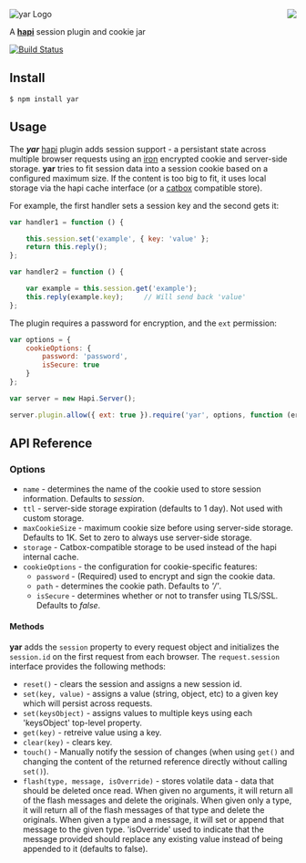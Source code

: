 <a href="https://github.com/spumko"><img src="https://raw.github.com/spumko/spumko/master/images/from.png" align="right" /></a>
![yar Logo](https://raw.github.com/spumko/yar/master/images/yar.png)

A [**hapi**](https://github.com/spumko/hapi) session plugin and cookie jar

[![Build Status](https://secure.travis-ci.org/spumko/yar.png)](http://travis-ci.org/spumko/yar)


## Install

    $ npm install yar



## Usage

The ***yar*** [hapi](https://github.com/spumko/hapi) plugin adds session support - a persistant state across multiple browser requests using an [iron](https://github.com/hueniverse/iron) encrypted cookie and server-side storage. **yar** tries to fit session data into a session cookie based  on a configured maximum size. If the content is too big to fit, it uses local storage via the hapi cache interface (or a [catbox](https://github.com/spumko/catbox) compatible store).

For example, the first handler sets a session key and the second gets it:
```javascript
var handler1 = function () {

    this.session.set('example', { key: 'value' };
    return this.reply();
};

var handler2 = function () {

    var example = this.session.get('example');
    this.reply(example.key);     // Will send back 'value'
};
```

The plugin requires a password for encryption, and the `ext` permission:
```javascript
var options = {
    cookieOptions: {
        password: 'password',
        isSecure: true
    }
};

var server = new Hapi.Server();

server.plugin.allow({ ext: true }).require('yar', options, function (err) { });
```


## API Reference

### Options

- `name` - determines the name of the cookie used to store session information. Defaults to _session_.
- `ttl` - server-side storage expiration (defaults to 1 day). Not used with custom storage.
- `maxCookieSize` - maximum cookie size before using server-side storage. Defaults to 1K. Set to zero to always use server-side storage.
- `storage` - Catbox-compatible storage to be used instead of the hapi internal cache.
- `cookieOptions` - the configuration for cookie-specific features:
    - `password` - (Required) used to encrypt and sign the cookie data.
    - `path` - determines the cookie path. Defaults to _'/'_.
    - `isSecure` - determines whether or not to transfer using TLS/SSL. Defaults to _false_.


#### Methods

**yar** adds the `session` property to every request object and initializes the `session.id` on the first request from each browser. The `request.session` interface provides the following methods:

- `reset()` - clears the session and assigns a new session id.
- `set(key, value)` - assigns a value (string, object, etc) to a given key which will persist across requests.
- `set(keysObject)` - assigns values to multiple keys using each 'keysObject' top-level property.
- `get(key)` - retreive value using a key.
- `clear(key)` - clears key.
- `touch()` - Manually notify the session of changes (when using `get()` and changing the content of the returned reference directly without calling `set()`).
- `flash(type, message, isOverride)` - stores volatile data - data that should be deleted once read. When given no arguments, it will return all of the flash messages and delete the originals. When given only a type, it will return all of the flash messages of that type and delete the originals. When given a type and a message, it will set or append that message to the given type. 'isOverride' used to indicate that the message provided should replace any existing value instead of being appended to it (defaults to false).

